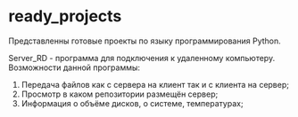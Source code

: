 # ready_projects
Представленны готовые проекты по языку программирования Python.

Server_RD - программа для подключения к удаленному компьютеру. 
Возможности данной программы: 
1. Передача файлов как с сервера на клиент так и с клиента на сервер;
2. Просмотр в каком репозитории размещён сервер;
3. Информация о объёме дисков, о системе, температурах;

